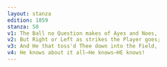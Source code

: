 ```yaml
---
layout: stanza
edition: 1859
stanza: 50
v1: The Ball no Question makes of Ayes and Noes,
v2: But Right or Left as strikes the Player goes;
v3: ⁠And He that toss'd Thee down into the Field,
v4: He knows about it all—He knows—HE knows!
---
```

